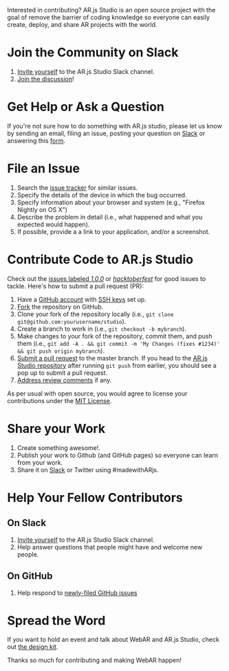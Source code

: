 [slack]: https://join.slack.com/t/arjs-studio/shared_invite/zt-hmq5q9k5-K0g4PC7tg~3CTPcQwqpPIA

Interested in contributing? AR.js Studio is an open source project with the goal of remove the barrier of coding knowledge so everyone can easily create, deploy, and share AR projects with the world. 

# Join the Community on Slack

1. [Invite yourself][slack] to the AR.js Studio Slack channel.
2. [Join the discussion](https://arjs-studio.slack.com/)!

# Get Help or Ask a Question

If you're not sure how to do something with AR.js studio, please let us know by sending an email, filing an issue, posting your question on [Slack][slack] or answering this [form](https://forms.gle/s9EPDNyCzZ2g5j3C9).

# File an Issue

1. Search the [issue tracker](https://github.com/AR-js-org/studio/issues) for similar issues.
2. Specify the details of the device in which the bug occurred.
3. Specify information about your browser and system (e.g., "Firefox Nightly on OS X")
4. Describe the problem in detail (i.e., what happened and what you expected would happen).
5. If possible, provide a a link to your application, and/or a screenshot.

# Contribute Code to AR.js Studio

[studio]:https://github.com/AR-js-org/studio
[first]: https://github.com/AR-js-org/studio/issues?q=is%3Aissue+is%3Aopen+label%3A1.0.0
[hacktoberfest]: https://github.com/AR-js-org/studio/issues?q=is%3Aissue+is%3Aopen+label%3Ahacktoberfest
[pr]: https://www.digitalocean.com/community/tutorials/how-to-create-a-pull-request-on-github
[ssh]: https://help.github.com/articles/generating-a-new-ssh-key-and-adding-it-to-the-ssh-agent/
[testing-guide]: https://github.com/aframevr/aframe/tree/master/tests#a-frame-unit-tests

Check out the [issues labeled *1.0.0*][first] or [*hacktoberfest*][hacktoberfest] for good issues to tackle. Here's how to submit a pull request (PR):

1. Have a [GitHub account](https://github.com/join) with [SSH keys][ssh] set up.
2. [Fork](https://github.com/AR-js-org/studio/fork) the repository on GitHub.
3. Clone your fork of the repository locally (i.e., `git clone git@github.com:yourusername/studio`).
4. Create a branch to work in (i.e., `git checkout -b mybranch`).
6. Make changes to your fork of the repository, commit them, and push them (i.e., `git add -A . && git commit -m 'My Changes (fixes #1234)' && git push origin mybranch`).
7. [Submit a pull request][pr] to the master branch. If you head to the [AR.js Studio repository][studio] after running `git push` from earlier, you should see a pop up to submit a pull request.
9. [Address review comments](http://stackoverflow.com/questions/9790448/how-to-update-a-pull-request) if any.

As per usual with open source, you would agree to license your contributions
under the [MIT License](LICENSE).

# Share your Work

1. Create something awesome!.
2. Publish your work to Github (and GitHub pages) so everyone can learn from your work.
3. Share it on [Slack][slack] or Twitter using #madewithARjs.

# Help Your Fellow Contributors

## On Slack

1. [Invite yourself][slack] to the AR.js Studio Slack channel.
2. Help answer questions that people might have and welcome new people.

## On GitHub

1. Help respond to [newly-filed GitHub issues](https://github.com/AR-js-org/studio/issues)

# Spread the Word

If you want to hold an event and talk about WebAR and AR.js Studio, check out [the
design kit](https://swallowtwice.com/ArjsStudioComms).

Thanks so much for contributing and making WebAR happen!
